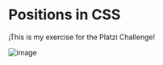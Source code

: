 # Positions in CSS

¡This is my exercise for the Platzi Challenge!

![image](https://user-images.githubusercontent.com/93611614/185822525-9df5f48e-d7ff-4d49-882f-ce32441104ba.png)
